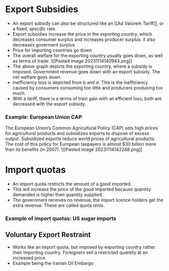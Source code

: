 # Export Subsidies

- An export subsidy can also be structured like an [[Ad Valorem Tariff]], or a fixed, *specific* rate. 
- Export subsidies increase the price in the exporting country, which decreases consumer surplus and increases producer surplus. it also decreases goverment surplus
- Price for importing countries go down 
- The overall welfare for the exporting country usually goes down, as well as terms of trade. 
 ![[Pasted image 20231114140943.png]]
- The above graph depicts the exporting country, where a subsidy is imposed. Government revenue goes down with an export subsidy. The net welfare goes down. 
- Inefficiency loss is depicted from b and d. This is the inefficiency caused by consumers consuming too little and producers producing too much. 
- With a tariff, there is a terms of train gain with an efficient loss, both are decreased with the export subsidy. 

### Example: European Union CAP
The European Union’s Common Agricultural Policy (CAP) sets high prices for agricultural products and subsidizes exports to dispose of excess output. Subsidized exports reduce world prices of agricultural products. The cost of this policy for European taxpayers is almost $30 billion more than its benefits (in 2007).
![[Pasted image 20231114142248.png]]

# Import quotas
- An import quota restricts the amount of a good imported.
- This will increase the price of the good imported because quantity demanded is higher then quantity supplied. 
- The government receives no revenue, the import licence holders get the extra revenue. These are called quota rents. 
### Example of import quotas: US sugar imports 


## Voluntary Export Restraint
- Works like an import quota, but imposed by exporting country rather then importing country. Foreigners sell a restricted quantity at an increased price.
- Example being the Iranian Oil Embargo